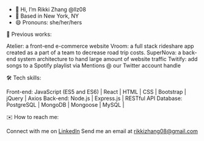 - 👋 Hi, I’m Rikki Zhang @llz08
- 📍 Based in New York, NY
- 😄 Pronouns: she/her/hers

💼 Previous works:

Atelier: a front-end e-commerce website
Vroom: a full stack rideshare app created as a part of a team to decrease road trip costs.
SuperNova: a back-end system architecture to hand large amount of website traffic
Twitify: add songs to a Spotify playlist via Mentions @ our Twitter account handle

🛠 Tech skills:

Front-end: JavaScript (ES5 and ES6) | React | HTML | CSS | Bootstrap | jQuery | Axios
Back-end: Node.js | Express.js | RESTful API
Database: PostgreSQL | MongoDB | Mongoose | MySQL | 

✉️ How to reach me:

Connect with me on [LinkedIn](https://www.linkedin.com/in/rikkizhang//)
Send me an email at rikkizhang08@gmail.com

<!---
llz08/llz08 is a ✨ special ✨ repository because its `README.md` (this file) appears on your GitHub profile.
You can click the Preview link to take a look at your changes.
--->
